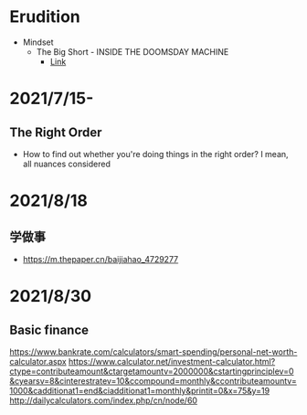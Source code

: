 # Erudition
- Mindset
  - The Big Short - INSIDE THE DOOMSDAY MACHINE
    - [Link](https://themodern.farm/studies/The_Big_Short__Inside_the_Doom.pdf)


# 2021/7/15-
## The Right Order
- How to find out whether you're doing things in the right order? I mean, all nuances considered

# 2021/8/18
## 学做事
- https://m.thepaper.cn/baijiahao_4729277

# 2021/8/30
## Basic finance
https://www.bankrate.com/calculators/smart-spending/personal-net-worth-calculator.aspx
https://www.calculator.net/investment-calculator.html?ctype=contributeamount&ctargetamountv=2000000&cstartingprinciplev=0&cyearsv=8&cinterestratev=10&ccompound=monthly&ccontributeamountv=1000&cadditionat1=end&ciadditionat1=monthly&printit=0&x=75&y=19
http://dailycalculators.com/index.php/cn/node/60